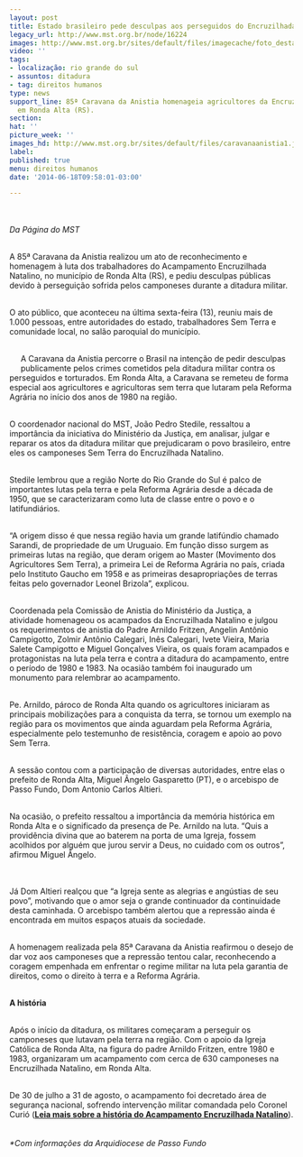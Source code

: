 ```yaml
---
layout: post
title: Estado brasileiro pede desculpas aos perseguidos do Encruzilhada Natalino
legacy_url: http://www.mst.org.br/node/16224
images: http://www.mst.org.br/sites/default/files/imagecache/foto_destaque/caravanaanistia1.jpg
video: ''
tags:
- localização: rio grande do sul
- assuntos: ditadura
- tag: direitos humanos
type: news
support_line: 85ª Caravana da Anistia homenageia agricultores da Encruzilhada Natalino,
  em Ronda Alta (RS).
section: 
hat: ''
picture_week: ''
images_hd: http://www.mst.org.br/sites/default/files/caravanaanistia1.jpg
label: 
published: true
menu: direitos humanos
date: '2014-06-18T09:58:01-03:00'

---
```

<p><img style="margin: 10px;" src="http://www.mst.org.br/sites/default/files/caravanaanistia1.jpg" alt=""></p><p><em>Da Página do MST</em></p><p><br>A 85ª Caravana da Anistia realizou um ato de reconhecimento e homenagem à luta dos trabalhadores do Acampamento Encruzilhada Natalino, no município de Ronda Alta (RS), e pediu desculpas públicas devido à perseguição sofrida pelos camponeses durante a ditadura militar.</p><p><br>O ato público, que aconteceu na última sexta-feira (13), reuniu mais de 1.000 pessoas, entre autoridades do estado, trabalhadores Sem Terra e comunidade local, no salão paroquial do município.</p><p><br><img style="margin: 10px; float: left;" src="http://www.mst.org.br/sites/default/files/caravanaanistia4.jpg" alt="">A Caravana da Anistia percorre o Brasil na intenção de pedir desculpas publicamente pelos crimes cometidos pela ditadura militar contra os perseguidos e torturados. Em Ronda Alta, a Caravana se remeteu de forma especial aos agricultores e agricultoras sem terra que lutaram pela Reforma Agrária no início dos anos de 1980 na região.</p><p><br>O coordenador nacional do MST, João Pedro Stedile, ressaltou a importância da iniciativa do Ministério da Justiça, em analisar, julgar e reparar os atos da ditadura militar que prejudicaram o povo brasileiro, entre eles os camponeses Sem Terra do Encruzilhada Natalino.</p><p><br>Stedile lembrou que a região Norte do Rio Grande do Sul é palco de importantes lutas pela terra e pela Reforma Agrária desde a década de 1950, que se caracterizaram como luta de classe entre o povo e o latifundiários.</p><p><br>“A origem disso é que nessa região havia um grande latifúndio chamado Sarandi, de propriedade de um Uruguaio. Em função disso surgem as primeiras lutas na região, que deram origem ao Master (Movimento dos Agricultores Sem Terra), a primeira Lei de Reforma Agrária no país, criada pelo Instituto Gaucho em 1958 e as primeiras desapropriações de terras feitas pelo governador Leonel Brizola”, explicou.</p><p><br><img style="margin: 10px; float: right;" src="http://www.mst.org.br/sites/default/files/caravanaanistia3.jpg" alt="">Coordenada pela Comissão de Anistia do Ministério da Justiça, a atividade homenageou os acampados da Encruzilhada Natalino e julgou os requerimentos de anistia do Padre Arnildo Fritzen, Angelin Antônio Campigotto, Zolmir Antônio Calegari, Inês Calegari, Ivete Vieira, Maria Salete Campigotto e Miguel Gonçalves Vieira, os quais foram acampados e protagonistas na luta pela terra e contra a ditadura do acampamento, entre o período de 1980 e 1983. Na ocasião também foi inaugurado um monumento para relembrar ao acampamento.</p><p><br>Pe. Arnildo, pároco de Ronda Alta quando os agricultores iniciaram as principais mobilizações para a conquista da terra, se tornou um exemplo na região para os movimentos que ainda aguardam pela Reforma Agrária, especialmente pelo testemunho de resistência, coragem e apoio ao povo Sem Terra.</p><p><br>A sessão contou com a participação de diversas autoridades, entre elas o prefeito de Ronda Alta, Miguel Ângelo Gasparetto (PT), e o arcebispo de Passo Fundo, Dom Antonio Carlos Altieri.</p><p><br>Na ocasião, o prefeito ressaltou a importância da memória histórica em Ronda Alta e o significado da presença de Pe. Arnildo na luta. “Quis a providência divina que ao baterem na porta de uma Igreja, fossem acolhidos por alguém que jurou servir a Deus, no cuidado com os outros”, afirmou Miguel Ângelo.&nbsp;</p><p><img style="margin: 10px;" src="http://www.mst.org.br/sites/default/files/caravana.jpg" alt=""></p><p>Já Dom Altieri realçou que “a Igreja sente as alegrias e angústias de seu povo”, motivando que o amor seja o grande continuador da continuidade desta caminhada. O arcebispo também alertou que a repressão ainda é encontrada em muitos espaços atuais da sociedade.</p><p><br>A homenagem realizada pela 85ª Caravana da Anistia reafirmou o desejo de dar voz aos camponeses que a repressão tentou calar, reconhecendo a coragem empenhada em enfrentar o regime militar na luta pela garantia de direitos, como o direito à terra e a Reforma Agrária.</p><p><br><strong>A história&nbsp;</strong></p><p><br>Após o início da ditadura, os militares começaram a perseguir os camponeses que lutavam pela terra na região. Com o apoio da Igreja Católica de Ronda Alta, na figura do padre Arnildo Fritzen, entre 1980 e 1983, organizaram um acampamento com cerca de 630 camponeses na Encruzilhada Natalino, em Ronda Alta.&nbsp;</p><p><br>De 30 de julho a 31 de agosto, o acampamento foi decretado área de segurança nacional, sofrendo intervenção militar comandada pelo Coronel Curió (<a href="http://www.mst.org.br/node/16225"><strong>Leia mais sobre a história do Acampamento Encruzilhada Natalino</strong></a>).</p><p><img style="margin: 10px;" src="http://www.mst.org.br/sites/default/files/documentoencruzilhada_0.jpg" alt=""><br><em>*Com informações da&nbsp;Arquidiocese de Passo Fundo</em></p><div>&nbsp;</div>
